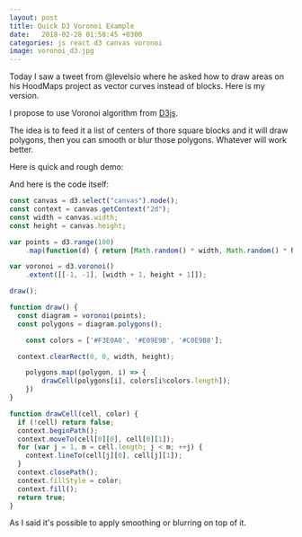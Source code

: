 ```yaml
---
layout: post
title: Quick D3 Voronoi Example
date:   2018-02-28 01:58:45 +0300
categories: js react d3 canvas voronoi
image: voronoi_d3.jpg
---
```


Today I saw a tweet from @levelsio where he asked how to draw areas on his HoodMaps project as vector curves instead of blocks. Here is my version.

I propose to use Voronoi algorithm from [D3js](https://d3js.org/).

The idea is to feed it a list of centers of thore square blocks and it will draw polygons, then you can smooth or blur those polygons. Whatever will work better.

Here is quick and rough demo:

<canvas width="500" height="500"></canvas>
<script src="https://d3js.org/d3.v4.min.js"></script>

<script>
	const canvas = d3.select("canvas").node();
	const context = canvas.getContext("2d");
	const width = canvas.width;
	const height = canvas.height;
	
	var points = d3.range(100)
	    .map(function(d) { return [Math.random() * width, Math.random() * height]; });
	
	var voronoi = d3.voronoi()
	    .extent([[-1, -1], [width + 1, height + 1]]);
	
	draw();
	
	function draw() {
	  const diagram = voronoi(points);
	  const polygons = diagram.polygons();
	
		const colors = ['#F3E0A0', '#E09E9B', '#C0E9B8'];
	
	  context.clearRect(0, 0, width, height);
	
		polygons.map((polygon, i) => {
			drawCell(polygons[i], colors[i%colors.length]);
		})
	}
	
	function drawCell(cell, color) {
	  if (!cell) return false;
	  context.beginPath();
	  context.moveTo(cell[0][0], cell[0][1]);
	  for (var j = 1, m = cell.length; j < m; ++j) {
	    context.lineTo(cell[j][0], cell[j][1]);
	  }
	  context.closePath();
	  context.fillStyle = color;
	  context.fill();
	  return true;
	}
</script>

And here is the code itself:

```js
const canvas = d3.select("canvas").node();
const context = canvas.getContext("2d");
const width = canvas.width;
const height = canvas.height;

var points = d3.range(100)
    .map(function(d) { return [Math.random() * width, Math.random() * height]; });

var voronoi = d3.voronoi()
    .extent([[-1, -1], [width + 1, height + 1]]);

draw();

function draw() {
  const diagram = voronoi(points);
  const polygons = diagram.polygons();

	const colors = ['#F3E0A0', '#E09E9B', '#C0E9B8'];

  context.clearRect(0, 0, width, height);

	polygons.map((polygon, i) => {
		drawCell(polygons[i], colors[i%colors.length]);
	})
}

function drawCell(cell, color) {
  if (!cell) return false;
  context.beginPath();
  context.moveTo(cell[0][0], cell[0][1]);
  for (var j = 1, m = cell.length; j < m; ++j) {
    context.lineTo(cell[j][0], cell[j][1]);
  }
  context.closePath();
  context.fillStyle = color;
  context.fill();
  return true;
}
```

As I said it's possible to apply smoothing or blurring on top of it.
